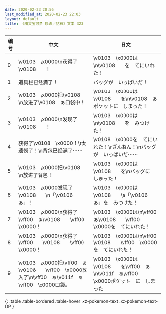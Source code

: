 ```yaml
---
date: 2020-02-23 20:56
last_modified_at: 2020-02-23 22:03
layout: default
title: 《精灵宝可梦 珍珠／钻石》文本 323
---
```

| 编号 | 中文 | 日文 |
| ---- | ---- | ---- |
| 0 | \v0103　\x0000\n获得了\v0108　　！ | \v0103　\x0000は\n\v0108　　を　てにいれた！ |
| 1 | 道具栏已经满了！ | バッグが　いっぱいだ！ |
| 2 | \v0103　\x0000把\v0108　　\n放进了\v0108　ぁ口袋中！ | \v0103　\x0000は　\v0108　　を\n\v0108　ぁポケットに　しまった！ |
| 3 | \v0103　\x0000\n发现了\v0108　　！ | \v0103　\x0000は\n\v0108　　を　みつけた！ |
| 4 | 获得了\v0108　\x0000！\r太遗憾了！\n背包已经满了⋯⋯ | \v0108　\x0000を　てにいれた！\rざんねん！\nバッグが　いっぱいだ⋯⋯ |
| 5 | \v0103　\x0000把\v0108　　\n放进了背包！ | \v0103　\x0000は　\v0108　　を\nバッグに　しまった！ |
| 6 | \v0103　\x0000发现了\v0108　　\n「\v0106　ぁ」！ | \v0103　\x0000は　\v0108　　\n「\v0106　ぁ」を　みつけた！ |
| 7 | \v0103　\x0000\n获得了\vff00　ぁ\v0108　　\vff00　\x0000！ | \v0103　\x0000は\n\vff00　ぁ\v0108　　\vff00　\x0000を　てにいれた！ |
| 8 | \v0103　\x0000\n获得了\vff00　　\v0108　　\vff00　\x0000！ | \v0103　\x0000は\n\vff00　　\v0108　　\vff00　\x0000を　てにいれた！ |
| 9 | \v0103　\x0000把\vff00　ぁ\v0108　　\vff00　\x0000放入了\n\vff00　ぁ\v011f　ぁ\vff00　\x0000口袋。 | \v0103　\x0000は　\v0108　　を\vff00　ぁ\n\v011f　ぁ\vff00　\x0000ポケット　に　しまった |
{: .table .table-bordered .table-hover .xz-pokemon-text .xz-pokemon-text-DP }